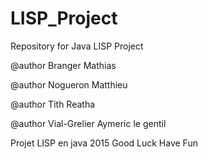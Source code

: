 # LISP_Project
Repository for Java LISP Project


@author Branger Mathias

@author Nogueron Matthieu

@author Tith Reatha

@author Vial-Grelier Aymeric le gentil


Projet LISP en java 2015
Good Luck Have Fun
